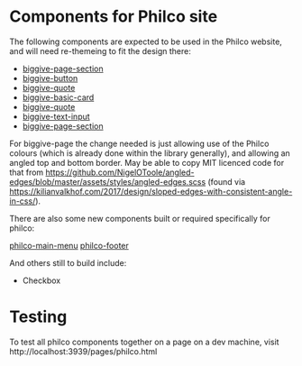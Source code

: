 # Components for Philco site

The following components are expected to be used in the Philco website, and will need re-themeing to fit the design
there:

- [biggive-page-section](../src/components/biggive-page-section/readme.md)
- [biggive-button](../src/components/biggive-button/readme.md)
- [biggive-quote](../src/components/biggive-quote/readme.md)
- [biggive-basic-card](../src/components/biggive-basic-card/readme.md)
- [biggive-quote](../src/components/biggive-quote/readme.md)
- [biggive-text-input](../src/components/biggive-text-input/readme.md)
- [biggive-page-section](../src/components/biggive-page-section/readme.md)

For biggive-page the change needed is just allowing use of the Philco colours (which is already done within the library
generally), and allowing an angled top and bottom border. May be able to copy MIT licenced code for that from
https://github.com/NigelOToole/angled-edges/blob/master/assets/styles/angled-edges.scss (found via
https://kilianvalkhof.com/2017/design/sloped-edges-with-consistent-angle-in-css/).

There are also some new components built or required specifically for philco:

[philco-main-menu](../src/components/philco-main-menu/readme.md)
[philco-footer](../src/components/philco-footer/readme.md)

And others still to build include:
- Checkbox

# Testing

To test all philco components together on a page on a dev machine, visit http://localhost:3939/pages/philco.html

